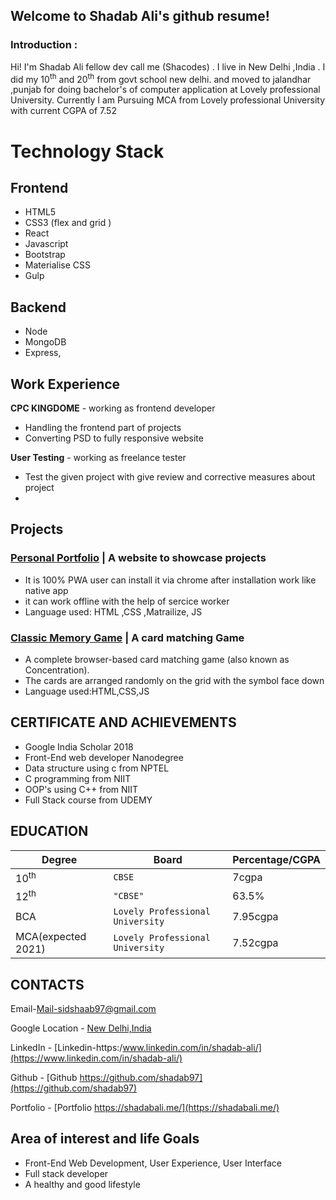 ## Welcome to Shadab Ali's github resume!

### Introduction :
Hi! I'm Shadab Ali fellow dev call me (Shacodes) . I live in New Delhi ,India .
I did my 10<sup>th</sup> and 20<sup>th</sup> from govt school new delhi. and moved to jalandhar ,punjab for doing bachelor's of computer application at Lovely professional University.
Currently I am Pursuing MCA from Lovely professional University with current CGPA of 7.52

 


# Technology Stack

## Frontend 
 

 - HTML5
 - CSS3 (flex and grid )
 - React
 - Javascript
 - Bootstrap
 - Materialise CSS
 - Gulp
 ##  Backend
 
 - Node
 - MongoDB
 - Express,



## Work Experience

**CPC KINGDOME** - working as frontend developer

 - Handling the frontend part of projects 
 - Converting PSD to fully responsive website   
 


**User Testing** - working as freelance tester
 - Test the given project with give review and corrective measures about project
 - 

## Projects

### [Personal Portfolio](https://shadablai.me/) | A website to showcase projects

-   It is 100% PWA user can install it via chrome after installation work like native app
-   it can work offline with the help of sercice worker
-   Language used: HTML ,CSS ,Matrailize, JS

### [Classic Memory Game](https://shadabali.me/fend-project-memory-game/) | A card matching Game

-   A complete browser-based card matching game (also known as Concentration).
-   The cards are arranged randomly on the grid with the symbol face down
-   Language used:HTML,CSS,JS


## CERTIFICATE AND ACHIEVEMENTS

-   Google India Scholar 2018
-   Front-End web developer Nanodegree
-   Data structure using c from NPTEL
-   C programming from NIIT
-   OOP's using C++ from NIIT
-   Full Stack course from UDEMY
## EDUCATION
|Degree                |Board|Percentage/CGPA|
|----------------|-------------------------------|-----------------------------|
|10<sup>th</sup>|`CBSE`            |7cgpa            |
|12<sup>th</sup>|`"CBSE"`            |63.5%            |
|BCA          |`Lovely Professional University`|7.95cgpa|
|MCA(expected 2021)|`Lovely Professional University`|7.52cgpa|

##  CONTACTS

Email-[Mail-sidshaab97@gmail.com](mailto:sidshaab97@gmail.com)

Google Location - [New Delhi,India](https://goo.gl/maps/w3p5nWaty8U2)

LinkedIn - [Linkedin-https:/www.linkedin.com/in/shadab-ali/](https://www.linkedin.com/in/shadab-ali/)

Github - [Github  https://github.com/shadab97](https://github.com/shadab97)

Portfolio - [Portfolio  https://shadabali.me/](https://shadabali.me/)

## Area of interest and life Goals

-   Front-End Web Development, User Experience, User Interface
-   Full stack developer
-   A healthy and good lifestyle


